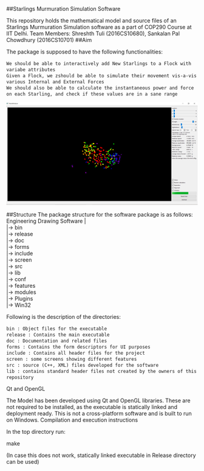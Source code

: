 ##Starlings Murmuration Simulation Software

This repository holds the mathematical model and source files of an Starlings Murmuration Simulation software as a part of COP290 Course at IIT Delhi.
Team Members: Shreshth Tuli (2016CS10680), Sankalan Pal Chowdhury (2016CS10701)
##Aim

The package is supposed to have the following functionalities:

    We should be able to interactively add New Starlings to a Flock with variabe attributes
    Given a Flock, we zshould be able to simulate their movement vis-a-vis various Internal and External Forces
    We should also be able to calculate the instantaneous power and force on each Starling, and check if these values are in a sane range
![Screenshot]( /screens/200_boids.PNG?raw=true "Simulation with 200 Boids")

##Structure
The package structure for the software package is as follows:
Engineering Drawing Software
|<br/>
|-> bin<br/>
|-> release<br/>
|-> doc<br/>
|-> forms<br/>
|-> include<br/>
|-> screen<br/>
|-> src<br/>
|-> lib<br/>
  |-> conf<br/>
  |-> features<br/>
  |-> modules<br/>
  |-> Plugins<br/>
  |-> Win32<br/>

Following is the description of the directories:

    bin : Object files for the executable
    release : Contains the main executable 
    doc : Documentation and related files
    forms : Contains the form descriptors for UI purposes
    include : Contains all header files for the project
    screen : some screens showing different features
    src : source (C++, XML) files developed for the software
    lib : contains standard header files not created by the owners of this repository 

Qt and OpenGL

The Model has been developed using Qt and OpenGL libraries. These are not required to be installed, as the executable is statically linked and deployment ready. This is not a cross-platform software and is built to run on Windows.
Compilation and execution instructions

In the top directory run:

make

(In case this does not work, statically linked executable in Release directory can be used) 
